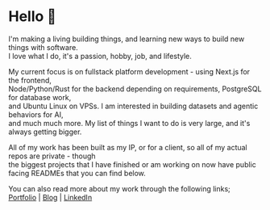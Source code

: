 # Hello 👋  

I'm making a living building things, and learning new ways to build new things with software.  
I love what I do, it's a passion, hobby, job, and lifestyle.  

My current focus is on fullstack platform development - using Next.js for the frontend,  
Node/Python/Rust for the backend depending on requirements, PostgreSQL for database work,  
and Ubuntu Linux on VPSs. I am interested in building datasets and agentic behaviors for AI,  
and much much more. My list of things I want to do is very large, and it's always getting bigger.

All of my work has been built as my IP, or for a client, so all of my actual repos are private - though  
the biggest projects that I have finished or am working on now have public facing READMEs that you can find below.  

You can also read more about my work through the following links;  
[Portfolio](https://www.steventheuerl.xyz) | [Blog](https://www.tsundoku.blog) | [LinkedIn](https://www.linkedin.com/in/steven-theuerl-919175209)



<!--
**Steven-Theuerl/Steven-Theuerl** is a ✨ _special_ ✨ repository because its `README.md` (this file) appears on your GitHub profile.

Here are some ideas to get you started:

- 🔭 I’m currently working on ...
- 🌱 I’m currently learning ...
- 👯 I’m looking to collaborate on ...
- 🤔 I’m looking for help with ...
- 💬 Ask me about ...
- 📫 How to reach me: ...
- 😄 Pronouns: ...
- ⚡ Fun fact: ...
-->
